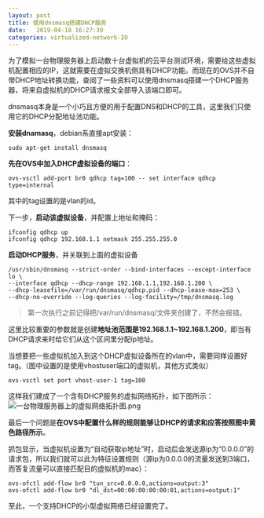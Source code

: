```yaml
---
layout: post
title: 使用dnsmasq搭建DHCP服务
date:   2019-04-18 16:27:39
categories: virtualized-network-IO
---
```


为了模拟一台物理服务器上启动数十台虚拟机的云平台测试环境，需要给这些虚拟机配置相应的IP，这就需要在虚拟交换机侧具有DHCP功能。而现在的OVS并不自带DHCP地址转换功能，查阅了一些资料可以使用dnsmasq搭建一个DHCP服务器，将来自虚拟机的DHCP请求报文全部导入该端口即可。

dnsmasq本身是一个小巧且方便的用于配置DNS和DHCP的工具，这里我们只使用它的DHCP分配地址池功能。

**安装dnamasq**，debian系直接apt安装：
```
sudo apt-get install dnsmasq
```
**先在OVS中加入DHCP虚拟设备的端口**：
```
ovs-vsctl add-port br0 qdhcp tag=100 -- set interface qdhcp type=internal
```
其中的tag设置的是vlan的id。

下一步，**启动该虚拟设备**，并配置上地址和掩码：
```
ifconfig qdhcp up
ifconfig qdhcp 192.168.1.1 netmask 255.255.255.0
```
**启动DHCP服务**，并关联到上面的虚拟设备
```
/usr/sbin/dnsmasq --strict-order --bind-interfaces --except-interface lo \
--interface qdhcp --dhcp-range 192.168.1.1,192.168.1.200 \
--dhcp-leasefile=/var/run/dnsmasq/qdhcp.pid --dhcp-lease-max=253 \
--dhcp-no-override --log-queries --log-facility=/tmp/dnsmasq.log
```
>第一次执行之前记得把/var/run/dnsmasq/文件夹创建了，不然会报错。

这里比较重要的参数就是创建**地址池范围是192.168.1.1~192.168.1.200**，即当有DHCP请求来时给它们从这个区间里分配ip地址。

当想要把一些虚拟机加入到这个DHCP虚拟设备所在的vlan中，需要同样设置好tag。（图中设置的是使用vhostuser端口的虚拟机，其他方式类似）
```
ovs-vsctl set port vhost-user-1 tag=100
```
这样我们建成了一个含有DHCP服务的虚拟网络拓扑，如下图所示：
![一台物理服务器上的虚拟网络拓扑图.png](https://upload-images.jianshu.io/upload_images/5971286-fb53f46950e871c8.png?imageMogr2/auto-orient/strip%7CimageView2/2/w/1240)

最后一个问题是**在OVS中配置什么样的规则能够让DHCP的请求和应答按照图中黄色路径所示**。

抓包显示，当虚拟机设置为“自动获取ip地址”时，启动后会发送源ip为“0.0.0.0”的请求包，所以我们就可以此为特征设置规则（源ip为0.0.0.0的流量发送到3端口，而答复流量可以直接匹配目的虚拟机的mac）：
```
ovs-ofctl add-flow br0 "tun_src=0.0.0.0,actions=output:3"
ovs-ofctl add-flow br0 "dl_dst=00:00:00:00:00:01,actions=output:1"
```
至此，一个支持DHCP的小型虚拟网络已经设置完了。